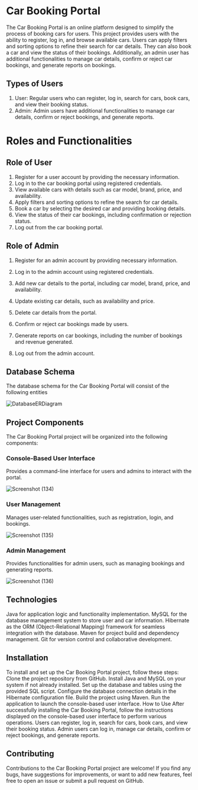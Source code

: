 # Car Booking Portal
The Car Booking Portal is an online platform designed to simplify the process of booking cars for users. This project provides users with the ability to register, log in, and browse available cars. Users can apply filters and sorting options to refine their search for car details. They can also book a car and view the status of their bookings. Additionally, an admin user has additional functionalities to manage car details, confirm or reject car bookings, and generate reports on bookings.
## Types of Users
1) User: Regular users who can register, log in, search for cars, book cars, and view their booking status.
2) Admin: Admin users have additional functionalities to manage car details, confirm or reject bookings, and generate reports.
# Roles and Functionalities
## Role of User
1) Register for a user account by providing the necessary information.
2) Log in to the car booking portal using registered credentials.
3) View available cars with details such as car model, brand, price, and availability.
4) Apply filters and sorting options to refine the search for car details.
5) Book a car by selecting the desired car and providing booking details.
6) View the status of their car bookings, including confirmation or rejection status.
7) Log out from the car booking portal.

## Role of Admin
1) Register for an admin account by providing necessary information.
2) Log in to the admin account using registered credentials.
3) Add new car details to the portal, including car model, brand, price, and availability.
4) Update existing car details, such as availability and price.
5) Delete car details from the portal.
6) Confirm or reject car bookings made by users.
7) Generate reports on car bookings, including the number of bookings and revenue generated.

8) Log out from the admin account.

## Database Schema
The database schema for the Car Booking Portal will consist of the following entities

![DatabaseERDiagram](https://github.com/kishork18/humdrum-town-8956/assets/119414124/20edc244-c1ca-4433-b02a-dc32d2eb026a)


## Project Components
The Car Booking Portal project will be organized into the following components:

### Console-Based User Interface
Provides a command-line interface for users and admins to interact with the portal.

![Screenshot (134)](https://github.com/kishork18/humdrum-town-8956/assets/119414124/fffc048b-e0f8-4d6d-a1ab-8ebd5059120a)

### User Management
Manages user-related functionalities, such as registration, login, and bookings.

![Screenshot (135)](https://github.com/kishork18/humdrum-town-8956/assets/119414124/624fe729-9ebb-48aa-a1ec-2c1f22faa7af)

### Admin Management
Provides functionalities for admin users, such as managing bookings and generating reports.

![Screenshot (136)](https://github.com/kishork18/humdrum-town-8956/assets/119414124/457117ab-78e9-4fcd-9284-e12227ce8805)


## Technologies
Java for application logic and functionality implementation.
MySQL for the database management system to store user and car information.
Hibernate as the ORM (Object-Relational Mapping) framework for seamless integration with the database.
Maven for project build and dependency management.
Git for version control and collaborative development.

## Installation
To install and set up the Car Booking Portal project, follow these steps:
Clone the project repository from GitHub.
Install Java and MySQL on your system if not already installed.
Set up the database and tables using the provided SQL script.
Configure the database connection details in the Hibernate configuration file.
Build the project using Maven.
Run the application to launch the console-based user interface.
How to Use
After successfully installing the Car Booking Portal, follow the instructions displayed on the console-based user interface to perform various operations. Users can register, log in, search for cars, book cars, and view their booking status. Admin users can log in, manage car details, confirm or reject bookings, and generate reports.

## Contributing
Contributions to the Car Booking Portal project are welcome! If you find any bugs, have suggestions for improvements, or want to add new features, feel free to open an issue or submit a pull request on GitHub.
